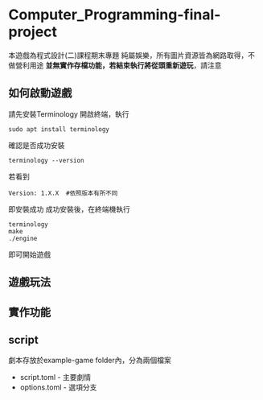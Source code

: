 # Computer_Programming-final-project
本遊戲為程式設計(二)課程期末專題
純屬娛樂，所有圖片資源皆為網路取得，不做營利用途
**並無實作存檔功能，若結束執行將從頭重新遊玩**，請注意
## 如何啟動遊戲
請先安裝Terminology
開啟終端，執行
```
sudo apt install terminology
```
確認是否成功安裝
```
terminology --version
```
若看到
```
Version: 1.X.X  #依照版本有所不同
```
即安裝成功
成功安裝後，在終端機執行
```
terminology
make
./engine
```
即可開始遊戲
## 遊戲玩法
## 實作功能

## script
劇本存放於example-game folder內，分為兩個檔案
* script.toml - 主要劇情
* options.toml - 選項分支